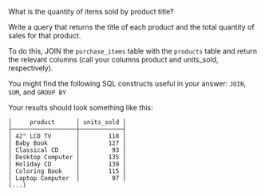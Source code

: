 What is the quantity of items sold by product title? 

Write a query that returns the title of each product and the 
total quantity of sales for that product. 

To do this, JOIN the `purchase_items` table with the `products` table and return the relevant columns 
(call your columns product and units_sold, respectively). 

You might find the following SQL constructs useful in your 
answer: `JOIN`, `SUM`, and `GROUP BY`
  
Your results should look something like this:
```
│     product      │ units_sold │
├──────────────────┼────────────┤
│ 42" LCD TV       │        118 │
│ Baby Book        │        127 │
│ Classical CD     │         93 │
│ Desktop Computer │        135 │
│ Holiday CD       │        139 │
│ Coloring Book    │        115 │
│ Laptop Computer  │         97 │
(...)
```